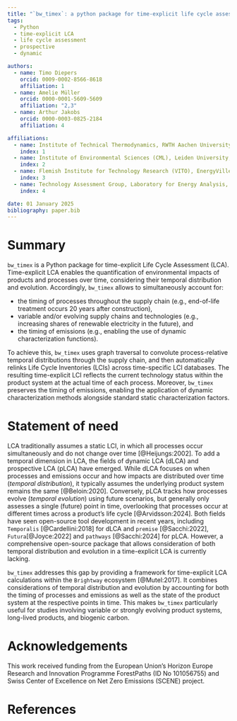 ```yaml
---
title: "`bw_timex`: a python package for time-explicit life cycle assessment"
tags:
  - Python
  - time-explicit LCA
  - life cycle assessment
  - prospective
  - dynamic

authors:
  - name: Timo Diepers
    orcid: 0009-0002-8566-8618
    affiliation: 1
  - name: Amelie Müller
    orcid: 0000-0001-5609-5609
    affiliation: "2,3"
  - name: Arthur Jakobs
    orcid: 0000-0003-0825-2184
    affiliation: 4

affiliations:
  - name: Institute of Technical Thermodynamics, RWTH Aachen University, Germany
    index: 1
  - name: Institute of Environmental Sciences (CML), Leiden University, The Netherlands
    index: 2
  - name: Flemish Institute for Technology Research (VITO), EnergyVille, Belgium
    index: 3
  - name: Technology Assessment Group, Laboratory for Energy Analysis, Center for Nuclear Engineering and Sciences & Center for Energy and Environmental Sciences, Paul Scherrer Institut (PSI), Villigen PSI, Switzerland
    index: 4

date: 01 January 2025
bibliography: paper.bib
---
```


# Summary

`bw_timex` is a Python package for time-explicit Life Cycle Assessment (LCA). Time-explicit LCA
enables the quantification of environmental impacts of products and processes over time, considering
their temporal distribution and evolution. Accordingly, `bw_timex` allows to simultaneously account
for:

- the timing of processes throughout the supply chain (e.g., end-of-life treatment occurs 20 years
  after construction),
- variable and/or evolving supply chains and technologies (e.g., increasing shares of renewable
  electricity in the future), and
- the timing of emissions (e.g., enabling the use of dynamic characterization functions).

To achieve this, `bw_timex` uses graph traversal to convolute process-relative temporal
distributions through the supply chain, and then automatically relinks Life Cycle Inventories (LCIs)
across time-specific LCI databases. The resulting time-explicit LCI reflects the current technology
status within the product system at the actual time of each process. Moreover, `bw_timex` preserves
the timing of emissions, enabling the application of dynamic characterization methods alongside
standard static characterization factors.

# Statement of need

LCA traditionally assumes a static LCI, in which all processes occur simultaneously and do not
change over time [@Heijungs:2002]. To add a temporal dimension in LCA, the fields of dynamic LCA
(dLCA) and prospective LCA (pLCA) have emerged. While dLCA focuses on when processes and emissions
occur and how impacts are distributed over time (*temporal distribution*), it typically assumes the
underlying product system remains the same [@Beloin:2020]. Conversely, pLCA tracks how processes
evolve (*temporal evolution*) using future scenarios, but generally only assesses a single (future)
point in time, overlooking that processes occur at different times across a product’s life cycle
[@Arvidsson:2024]. Both fields have seen open-source tool development in recent years, including
`Temporalis` [@Cardellini:2018] for dLCA and `premise` [@Sacchi:2022], `Futura`[@Joyce:2022] and
`pathways` [@Sacchi:2024] for pLCA. However, a comprehensive open-source package that allows
consideration of both temporal distribution and evolution in a time-explicit LCA is currently
lacking.

`bw_timex` addresses this gap by providing a framework for time-explicit LCA calculations within
the `Brightway` ecosystem [@Mutel:2017]. It combines considerations of temporal distribution and
evolution by accounting for both the timing of processes and emissions as well as the state of the
product system at the respective points in time. This makes `bw_timex` particularly useful for
studies involving variable or strongly evolving product systems, long-lived products, and biogenic
carbon.

# Acknowledgements

This work received funding from the European Union’s Horizon Europe Research and Innovation
Programme ForestPaths (ID No 101056755) and Swiss Center of Excellence on Net Zero Emissions (SCENE)
project.

# References
